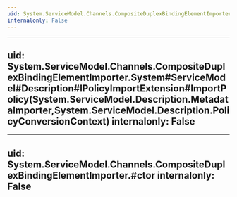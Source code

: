 ```yaml
---
uid: System.ServiceModel.Channels.CompositeDuplexBindingElementImporter
internalonly: False
---
```


---
uid: System.ServiceModel.Channels.CompositeDuplexBindingElementImporter.System#ServiceModel#Description#IPolicyImportExtension#ImportPolicy(System.ServiceModel.Description.MetadataImporter,System.ServiceModel.Description.PolicyConversionContext)
internalonly: False
---

---
uid: System.ServiceModel.Channels.CompositeDuplexBindingElementImporter.#ctor
internalonly: False
---
